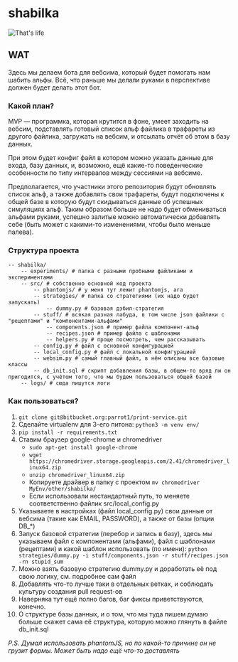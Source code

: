 # shabilka
![That's life](https://img.scoop.it/QrCn3RegrkmkVO3yyLGCL4XXXL4j3HpexhjNOf_P3YmryPKwJ94QGRtDb3Sbc6KY)
## WAT
Здесь мы делаем бота для вебсима, который будет помогать нам шабить альфы. 
Всё, что раньше мы делали руками в перспективе должен будет делать этот бот. 
### Какой план?
MVP — программка, которая крутится в фоне, умеет заходить на вебсим, 
подставлять готовый список альф файлика в трафареты из другого файлика, загружать на 
вебсим, и отсылать отчёт об этом в базу данных.

При этом будет конфиг файл в котором можно указать данные для входа, 
базу данных, и, возможно, ещё какие-то поведенческие особенности по типу интервалов между сессиями на вебсиме.

Предполагается, что участники этого репозитория будут обновлять список альф, а также добавлять свои трафареты, 
будут подключены к общей базе в которую будут скидываться данные об успешных симуляциях альф. Таким образом больше не надо будет 
обмениваться альфами руками, успешно залитые можно автоматически добавлять себе (быть может с какими-то изменениями, чтобы было меньше палева).

### Структура проекта
```
-- shabilka/
    -- experiments/ # папка с разными пробными файликами и экспериментами
    -- src/ # собственно основной код проекта
        -- phantomjs/ # у меня тут лежит phantomjs, ага
        -- strategies/ # папка со стратегиями (их надо будет запускать)
            -- dummy.py # базовая дэбил-стратегия
        -- stuff/ # всякая разная лабуда, в том числе json файлики с "рецептами" и "компонентами-альфами"
            -- components.json # пример файла компонент-альф
            -- recipes.json # пример файла с шаблонами
            -- helpers.py # проще посмотреть, чем рассказывать
        -- config.py # файл с основной конфигурацией
        -- local_config.py # файл с локальной конфигурацией
        -- websim.py # самый главный файл, в нём описаны все базовые классы
        -- db_init.sql # скрипт добавления базы, в общем-то вряд ли он пригодится, с учётом того, что мы будем пользоваться общей базой
    -- logs/ # сюда пишутся логи
```

### Как пользоваться?
1. `git clone git@bitbucket.org:parrot1/print-service.git`
2. Сделайте virtualenv для 3-его питона: `python3 -m venv env/`
3. `pip install -r requirements.txt`
4. Ставим браузер google-chrome и chromedriver
    * `sudo apt-get install google-chrome`
    * `wget https://chromedriver.storage.googleapis.com/2.41/chromedriver_linux64.zip`
    * `unzip chromedriver_linux64.zip`
    * Копируете драйвер в папку с проектом `mv chromedriver MyEnv/other/shabilka/`
    * Если использовали нестандартный путь, то меняете соответственно файлик src/local_config.py
5. Указываете в настройках (файл local_config.py) свои данные от вебсима (такие как EMAIL, PASSWORD), а также от базы (опции DB_*) 
6. Запуск базовой стратегии (перебор и запись в базу), здесь мы указываем файл с компонентами (альфами), файл с шаблонами (рецептами) и какой шаблон использовать (по имени): `python strategies/dummy.py -i stuff/components.json -r stuff/recipes.json -rn stupid_sum `
7. Можно взять базовую стратегию dummy.py и доработать её под свою логику, см. подробнее сам файл
8. Добавлять что-то лучше таки в отдельных ветках, и соблюдать культуру создания pull request-ов
9. Наверняка тут ещё полно багов, баг фиксы приветствуются, конечно.
10. О структуре базы данных, и о том, что мы туда пишем думаю больше скажет сама её структура, которую можно глянуть в файле db_init.sql 

*P.S. Думал использовать phantomJS, но по какой-то причине он не грузит формы. Может быть надо ещё что-то доставлять*
